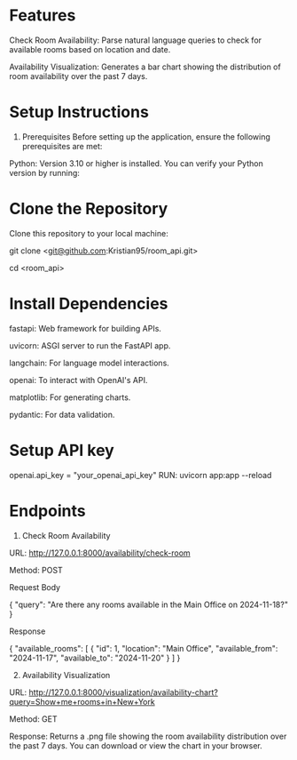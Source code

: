 # Features
Check Room Availability: Parse natural language queries to check for available rooms based on location and date.

Availability Visualization: Generates a bar chart showing the distribution of room availability over the past 7 days.

# Setup Instructions
1. Prerequisites
Before setting up the application, ensure the following prerequisites are met:

Python: Version 3.10 or higher is installed. You can verify your Python version by running:

# Clone the Repository
Clone this repository to your local machine:

git clone <git@github.com:Kristian95/room_api.git>

cd <room_api>

# Install Dependencies

fastapi: Web framework for building APIs.

uvicorn: ASGI server to run the FastAPI app.

langchain: For language model interactions.

openai: To interact with OpenAI's API.

matplotlib: For generating charts.

pydantic: For data validation.

# Setup API key
openai.api_key = "your_openai_api_key"
RUN: uvicorn app:app --reload

# Endpoints
1. Check Room Availability
   
URL: http://127.0.0.1:8000/availability/check-room

Method: POST

Request Body

{
    "query": "Are there any rooms available in the Main Office on 2024-11-18?"
}

Response

{
    "available_rooms": [
        {
            "id": 1,
            "location": "Main Office",
            "available_from": "2024-11-17",
            "available_to": "2024-11-20"
        }
    ]
}

2.  Availability Visualization

URL: http://127.0.0.1:8000/visualization/availability-chart?query=Show+me+rooms+in+New+York

Method: GET

Response: Returns a .png file showing the room availability distribution over the past 7 days.
You can download or view the chart in your browser.
